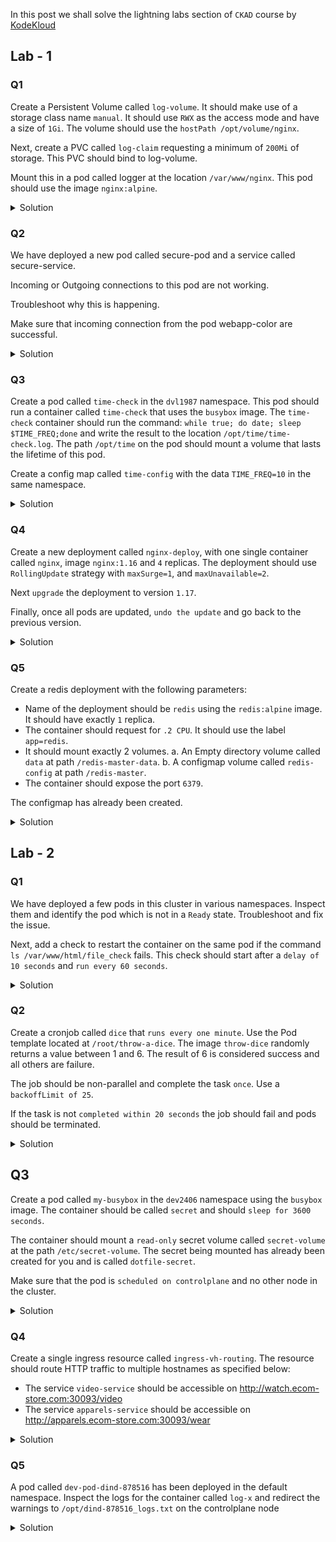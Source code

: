 In this post we shall solve the lightning labs section of `CKAD` course by [KodeKloud](https://kodekloud.com)

## Lab - 1

### Q1

Create a Persistent Volume called `log-volume`. 
It should make use of a storage class name `manual`. 
It should use `RWX` as the access mode and have a size of `1Gi`. 
The volume should use the `hostPath /opt/volume/nginx`.

Next, create a PVC called `log-claim` requesting a minimum of `200Mi` of storage. 
This PVC should bind to log-volume.

Mount this in a pod called logger at the location `/var/www/nginx`. 
This pod should use the image `nginx:alpine`.

<details> <summary> Solution </summary>

The solution will have 3 steps in this sequence:
- create a PersistentVolume based on given specifications
- create a PersistentVolumeClaim, that will bind to above PersistentVolume, based on given specifications
- finally create a Pod with given specification that will bind to the above PersistentVolume via  PersistentVolumeClaim

Lets create the PersistentVolume.
The manifest `pv.yaml` will look like this:

```yaml
apiVersion: v1
kind: PersistentVolume
metadata:
  name: log-volume
spec:
  accessModes:
  - ReadWriteMany
  storageClassName: manual
  capacity:
    storage: 1Gi
  hostPath:
    path: /opt/volume/nginx
```

create and validate the PersistentVolume

```sh
# create
kubectl apply -f pv.yaml #persistentvolume/log-volume created

# validate
kubectl get pv

NAME         CAPACITY   ACCESS MODES   RECLAIM POLICY   STATUS      CLAIM   STORAGECLASS   REASON   AGE
log-volume   1Gi        RWX            Retain           Available           manual                  18s
# notice the `STATUS` column --> `Available`
```

Now lets create the PersistentVolumeClaim
The manifest `pvc.yaml` will look like this:

```yaml
apiVersion: v1
kind: PersistentVolumeClaim
metadata:
  name: log-claim
spec:
  accessModes:
  - ReadWriteMany
  storageClassName: manual
  resources:
    requests:
      storage: 200Mi
```

create and validate the PersistentVolumeClaim
```sh
# create
kubectl apply -f pvc.yaml # persistentvolumeclaim/log-claim created

# validate
kubectl get pvc
NAME        STATUS   VOLUME       CAPACITY   ACCESS MODES   STORAGECLASS   AGE
log-claim   Bound    log-volume   1Gi        RWX            manual         13s

# notice the `STATUS` column

# re-check the pv's STATUS and CLAIM columns
kubectl get pv

NAME         CAPACITY   ACCESS MODES   RECLAIM POLICY   STATUS   CLAIM               STORAGECLASS   REASON   AGE
log-volume   1Gi        RWX            Retain           Bound    default/log-claim   manual                  99s
```

Finally lets create the Pod. Generate the manifest imperatively
```sh
kubectl run logger --image=nginx:alpine --dry-run=client -oyaml > pod.yaml
```

Edit the generated manifest and populate volume specs.
The final manifest `pod.yaml` would look like this:

```yaml
apiVersion: v1
kind: Pod
metadata:
  name: logger
  labels:
    run: logger
spec:
  containers:
  - image: nginx:alpine
    name: logger
    volumeMounts:
    - name: log-claim
      mountPath: /var/www/nginx
  volumes:
  - name: log-claim
    persistentVolumeClaim:
      claimName: log-claim
```

create and validate the Pod

```sh
# create
kubectl apply -f pod.yaml # pod/logger created

# validate
kubectl get po

NAME           READY   STATUS    RESTARTS   AGE
logger         1/1     Running   0          20s
```

</details>

### Q2

We have deployed a new pod called secure-pod 
and a service called secure-service. 

Incoming or Outgoing connections to this pod are not working.

Troubleshoot why this is happening.

Make sure that incoming connection from the pod webapp-color are successful.

<details> <summary> Solution </summary>

First lets check the resources already created.

Check the pod specifications: `kubectl describe po secure-pod`

Check the service specifications: `kubectl describe svc secure-service`

Is the service correctly attached the pod?
```sh
kubectl describe po secure-pod | grep Labels
# Labels:           run=secure-pod

kubectl describe svc secure-service | grep Selector
# Selector:          run=secure-pod
```

since Labels and Selctor match. The answer is `yes`.

Is the incoming request to the pod `secure-pod` from `webapp-color` pod not working?
```sh
kubectl get po secure-pod -o wide
# note the IP --> 10.244.0.7

kubectl exec -it webapp-color -- /bin/sh -c 'ping 10.244.0.7'
```

since there are no replies for the pings, this confirms no incoming connection for webapp-color.

But what is stopping? Maybe there is a network policy. Lets check.
```sh
kubectl get netpol

NAME           POD-SELECTOR   AGE
default-deny   <none>         11m

kubectl describe netpol default-deny
Name:         default-deny
Namespace:    default
Created on:   2023-08-13 03:55:32 -0400 EDT
Labels:       <none>
Annotations:  <none>
Spec:
  PodSelector:     <none> (Allowing the specific traffic to all pods in this namespace)
  Allowing ingress traffic:
    <none> (Selected pods are isolated for ingress connectivity)
  Not affecting egress traffic
  Policy Types: Ingress
```

The above network policy:
- applies to all pods in default namespace.
- blocks all incoming incoming connections

Let create a new network policy `secure-netpol` to:
- only apply to `secure-po`
- allow incoming traffic `ingress` from `webapp-color` pod

The manifest `netpol.yaml` would look like this:
```yaml
apiVersion: networking.k8s.io/v1
kind: NetworkPolicy
metadata:
  name: secure-netpol
  namespace: default
spec:
  podSelector:
    matchLabels:
      run: secure-pod
  policyTypes:
  - Ingress
  ingress:
    - from:
      - podSelector:
          matchLabels:
            name: webapp-color
status: {}
```

create the netpol and verify
```sh
kubectl apply -f netpol.yaml

kubectl exec -it webapp-color -- /bin/sh -c 'ping 10.244.0.7' # there are replies now
```

</details>

### Q3

Create a pod called `time-check` in the `dvl1987` namespace. 
This pod should run a container called `time-check` that uses the `busybox` image.
The `time-check` container should run the command: `while true; do date; sleep $TIME_FREQ;done` and write the result to the location `/opt/time/time-check.log`.
The path `/opt/time` on the pod should mount a volume that lasts the lifetime of this pod.

Create a config map called `time-config` with the data `TIME_FREQ=10` in the same namespace.

<details> <summary> Solution </summary>

Lets verify the existence of namespace: 
```sh
kubectl get ns | grep dvl1987 # does not exist

# so lets create it
kubectl create ns dvl1987 # namespace/dvl1987 created
```

Now lets create the config map imperatively: `kubectl create cm time-config -n dvl1987 --from-literal=TIME_FREQ=10`

verify the config map
```sh
kubectl describe cm time-config -n dvl1987

Name:         time-config
Namespace:    dvl1987
Labels:       <none>
Annotations:  <none>

Data
====
TIME_FREQ:
----
10
```

Now lets generate the pod manifest imperatively:
```sh
kubectl run time-check -n dvl1987 --image=busybox --dry-run=client -oyaml > time-check.yaml
```

Edit the manifest to populate commands, add volumes and map the config map `time-config` for `TIME_FREQ` data.
The final manifest `time-check.yaml` would look like this:
```yaml
apiVersion: v1
kind: Pod
metadata:
  creationTimestamp: null
  labels:
    run: time-check
  name: time-check
  namespace: dvl1987
spec:
  containers:
  - image: busybox
    name: time-check
    resources: {}
    env: 
      - name: TIME_FREQ
        valueFrom:
          configMapKeyRef:
            name: time-config
            key: TIME_FREQ
    command: ["/bin/sh", "-c", "while true; do date; sleep $TIME_FREQ; done > /opt/time/time-check.log"]
    volumeMounts:
      - name: log
        mountPath: /opt/time
  volumes:
    - name: log
      emptyDir: {}
  dnsPolicy: ClusterFirst
  restartPolicy: Always
status: {}
```

Now lets create and verify the pod
```sh
kubectl apply -f time-check.yaml # pod/time-check created

kubectl get po time-check -n dvl1987

NAME         READY   STATUS    RESTARTS   AGE
time-check   1/1     Running   0          2m3s

# check if the TIME_FREQ environment variable is set
kubectl exec time-check -n dvl1987 -- /bin/sh -c 'echo $TIME_FREQ' # 10

# check if the time-check.log file is being populated
kubectl exec time-check -n dvl1987 -- /bin/sh -c 'cat /opt/time/time-check.log'
```

</details>

### Q4

Create a new deployment called `nginx-deploy`, 
with one single container called `nginx`, image `nginx:1.16` and `4` replicas.
The deployment should use `RollingUpdate` strategy with `maxSurge=1`, and `maxUnavailable=2`.

Next `upgrade` the deployment to version `1.17`.

Finally, once all pods are updated, `undo the update` and go back to the previous version.

<details> <summary> Solution </summary>

Lets generate the deployment manifest imperatively:
```sh
kubectl create deploy nginx-deploy --image=nginx:1.16 --replicas=4 --dry-run=client -oyaml > nginx-deploy.yaml
```

Edit the manifest and update the RollingUpdate strategy.
The final manifest `nginx-deploy.yaml` would look like this:

```yaml
apiVersion: apps/v1
kind: Deployment
metadata:
  creationTimestamp: null
  labels:
    app: nginx-deploy
  name: nginx-deploy
spec:
  strategy:
    type: RollingUpdate
    rollingUpdate:
      maxSurge: 1
      maxUnavailable: 2
  replicas: 4
  selector:
    matchLabels:
      app: nginx-deploy
  strategy: {}
  template:
    metadata:
      creationTimestamp: null
      labels:
        app: nginx-deploy
    spec:
      containers:
      - image: nginx:1.16
        name: nginx
        resources: {}
status: {}
```

Now lets update the image to `nginx:1.17`: `kubectl set image deploy nginx-deploy nginx=nginx:1.17` --> deployment.apps/nginx-deploy image updated

Check the rollout status: `kubectl rollout status deploy nginx-deploy` --> deployment "nginx-deploy" successfully rolled out

Undo the rollout: `kubectl rollout undo deploy nginx-deploy` --> deployment.apps/nginx-deploy rolled back

Check the rollout history: `kubectl rollout history deploy nginx-deploy`

Check the current image: `kubectl describe deploy nginx-deploy | grep Image` --> Image: nginx:1.16

</details> 


### Q5

Create a redis deployment with the following parameters:
- Name of the deployment should be `redis` using the `redis:alpine` image. It should have exactly `1` replica.
- The container should request for `.2 CPU`. It should use the label `app=redis`.
- It should mount exactly 2 volumes.
  a. An Empty directory volume called `data` at path `/redis-master-data`.
  b. A configmap volume called `redis-config` at path `/redis-master`.
- The container should expose the port `6379`.


The configmap has already been created.

<details> <summary> Solution </summary>

Let generate the deployment imperatively:

```sh
kubectl create deploy redis --image=redis:alpine --replicas=1 --port=6379 --dry-run=client -oyaml > redis.yaml
```

Edit the manifest to populate resource requests and volumes.
The final manifest `redis.yaml` would look like this:
```yaml
apiVersion: apps/v1
kind: Deployment
metadata:
  creationTimestamp: null
  labels:
    app: redis
  name: redis
spec:
  replicas: 1
  selector:
    matchLabels:
      app: redis
  strategy: {}
  template:
    metadata:
      creationTimestamp: null
      labels:
        app: redis
    spec:
      containers:
      - image: redis:alpine
        name: redis
        ports:
        - containerPort: 6379
        resources:
          requests:
            cpu: .2
        volumeMounts:
          - name: data
            mountPath: /redis-master-data
          - name: redis-config
            mountPath: /redis-master
      volumes:
        - name: data
          emptyDir: {}
        - name: redis-config
          configMap:
            name: redis-config
status: {}
```

create and validate the deployment

```sh
# create

kubectl get deploy

NAME           READY   UP-TO-DATE   AVAILABLE   AGE
nginx-deploy   4/4     4            4           14m
redis          1/1     1            1           33s

# validate

kubectl get po

NAME                           READY   STATUS    RESTARTS   AGE
...
redis-6b5b7895c7-nbxj5         1/1     Running   0          47s
...
```

</details> 

## Lab - 2

### Q1

We have deployed a few pods in this cluster in various namespaces. 
Inspect them and identify the pod which is not in a `Ready` state. 
Troubleshoot and fix the issue.

Next, add a check to restart the container on the same pod if the command `ls /var/www/html/file_check` fails. 
This check should start after a `delay of 10 seconds` and `run every 60 seconds`.

<details> <summary> Solution </summary>

First lets get all pods across namespaces and check which is not in `Ready` state.

```sh
kubectl get po -A | awk '$3 == "0/1"'

#dev1401       nginx1401                              0/1     Running   0             5m29s
```

**Note**
The above command to extract is not the ideal way of doing.
Here the assumption is READY column to be the 3rd column and has 0 out of 1 container running.
However, READY column might be some other column and the container counts might vary.

Now lets describe the pod to check what is causing the pod to not enter `READY` state.

```sh
 kubectl describe po nginx1401 -n dev1401

 ...
 Events:
  Type     Reason     Age                     From               Message
  ----     ------     ----                    ----               -------
  Normal   Scheduled  9m2s                    default-scheduler  Successfully assigned dev1401/nginx1401 to node01
  Normal   Pulling    8m57s                   kubelet            Pulling image "kodekloud/nginx"
  Normal   Pulled     8m46s                   kubelet            Successfully pulled image "kodekloud/nginx" in 4.503087569s (10.575886108s including waiting)
  Normal   Created    8m46s                   kubelet            Created container nginx
  Normal   Started    8m46s                   kubelet            Started container nginx
  Warning  Unhealthy  3m52s (x36 over 8m45s)  kubelet            Readiness probe failed: Get "http://10.244.192.1:8080/": dial tcp 10.244.192.1:8080: connect: connection refused
```

The events say that readiness probe is failing.
Lets look at the readiness probe.

```txt
Readiness:      http-get http://:8080/ delay=0s timeout=1s period=10s #success=1 #failure=3
```

The readiness probe is configured to look at `8080` port.
However the container port is exposed at `9080` port.

```txt
Port:           9080/TCP
```

so lets edit the pod to change the readiness probe.
also lets add a liveness probe that will restart the container if the file `/var/www/html/file_check` does not exist.

```sh
kubectl get pod -n dev1401 nginx1401 -o yaml > pod.yaml
```

The updated manifest `pod.yaml` would look like this:
```yaml
apiVersion: v1
kind: Pod
metadata:
  labels:
    run: nginx
  name: nginx1401
  namespace: dev1401
spec:
  containers:
  - image: kodekloud/nginx
    imagePullPolicy: IfNotPresent
    name: nginx
    ports:
    - containerPort: 9080
      protocol: TCP
    readinessProbe:
      failureThreshold: 3
      httpGet:
        path: /
        port: 9080
        scheme: HTTP
      periodSeconds: 10
      successThreshold: 1
      timeoutSeconds: 1
    livenessProbe:
      exec:
        command: ["ls", "/var/www/html/file_check"]
      periodSeconds: 60
      initialDelaySeconds: 10
    resources: {}
status: {}
```

now lets delete the pod and recreate it.

```sh
kubectl delete po -n dev1401 nginx1401

kubectl apply -f pod.yaml
```

</details>


### Q2

Create a cronjob called `dice` that `runs every one minute`. 
Use the Pod template located at `/root/throw-a-dice`. 
The image `throw-dice` randomly returns a value between 1 and 6. The result of 6 is considered success and all others are failure.

The job should be non-parallel and complete the task `once`. Use a `backoffLimit of 25`.

If the task is not `completed within 20 seconds` the job should fail and pods should be terminated.

<details> <summary> Solution </summary>

The solution is pretty straight forward.

It asks us to use pod spec at `/root/throw-a-dice` to create a cron job.

```sh
cat /root/throw-a-dice/throw-a-dice.yaml

apiVersion: v1
kind: Pod
metadata:
  name: throw-dice-pod
spec:
  containers:
  -  image: kodekloud/throw-dice
     name: throw-dice
  restartPolicy: Never
```

further requirements are:
- backoffLimit of 25 --> backoffLimit: 25
- completed within 20 seconds --> activeDeadlineSeconds: 20
- complete the task only once --> completions: 1

the above requirement applies to `job template` and not `cron job spec`

only thing that applies to cron job spec is the schedule: `runs every one minute` --> schedule: "*/1 * * * *"

so the final manifest `cj.yaml` would look like:
```yaml
apiVersion: batch/v1
kind: CronJob
metadata:
  name: dice
spec:
  schedule: "*/1 * * * *"
  jobTemplate:
    spec:
      backoffLimit: 25
      activeDeadlineSeconds: 20
      completions: 1
      template:
        metadata:
          name: throw-dice-pod
        spec:
          containers:
          -  image: kodekloud/throw-dice
             name: throw-dice
          restartPolicy: Never
```

lets create and validate the cron job

```sh
# create
kubectl apply -f cj.yaml  # cronjob.batch/dice created

#validate
kubectl get cj

NAME   SCHEDULE      SUSPEND   ACTIVE   LAST SCHEDULE   AGE
dice   */1 * * * *   False     0        47s             75s

# after few minutes
kubectl get job

NAME            COMPLETIONS   DURATION   AGE
dice-28201299   0/1           58s        58s

kubectl get po

NAME                  READY   STATUS    RESTARTS   AGE
dice-28201300-dtg8q   0/1     Error     0          41s
dice-28201300-f5qzb   0/1     Error     0          30s
```

</details>

## Q3

Create a pod called `my-busybox` in the `dev2406` namespace using the `busybox` image. 
The container should be called `secret` and should `sleep for 3600 seconds`.

The container should mount a `read-only` secret volume called `secret-volume` at the path `/etc/secret-volume`. 
The secret being mounted has already been created for you and is called `dotfile-secret`.

Make sure that the pod is `scheduled on controlplane` and no other node in the cluster.

<details> <summary> Solution </summary>

first lets see the labels control plane node
```sh
kubectl describe node controlplane

Labels:             beta.kubernetes.io/arch=amd64
                    beta.kubernetes.io/os=linux
                    kubernetes.io/arch=amd64
                    kubernetes.io/hostname=controlplane
                    kubernetes.io/os=linux
                    node-role.kubernetes.io/control-plane=
                    node.kubernetes.io/exclude-from-external-load-balancers=
```

lets use the label unique to this node: `kubernetes.io/hostname=controlplane`

pods should be scheduled on control plane node means we have to use a node selector in pod spec:
```yaml
nodeSelector:
  kubernetes.io/hostname: controlplane
```

the final manifest `my-busybox.yaml` would look like:
```yaml
apiVersion: v1
kind: Pod
metadata:
  name: my-busybox
  namespace: dev2406
spec:
  containers:
  - name: secret
    image: busybox
    command: ["sleep", "3600"]
    volumeMounts:
    - name: secret-volume
      mountPath: /etc/secret-volume
      readOnly: true
  volumes:
  - name: secret-volume
    secret:
      secretName: dotfile-secret
  nodeSelector:
    kubernetes.io/hostname: controlplane
```

create and validate the pod:
```sh
# create
kubectl apply -f pod.yaml

# validate
kubectl get po -n dev2406

NAME          READY   STATUS    RESTARTS   AGE
my-busybox    1/1     Running   0          5s
```

</details>


### Q4

Create a single ingress resource called `ingress-vh-routing`. 
The resource should route HTTP traffic to multiple hostnames as specified below:

- The service `video-service` should be accessible on http://watch.ecom-store.com:30093/video
- The service `apparels-service` should be accessible on http://apparels.ecom-store.com:30093/wear

<details> <summary> Solution </summary>

get the ports of the services to be used in maifest:
```sh
kubectl get svc

NAME               TYPE        CLUSTER-IP      EXTERNAL-IP   PORT(S)    AGE
apparels-service   ClusterIP   10.111.146.50   <none>        8080/TCP   2m50s
video-service      ClusterIP   10.99.60.40     <none>        8080/TCP   2m51s
```

The pod manifest `ingress.yaml` should look like:
```yaml
apiVersion: networking.k8s.io/v1
kind: Ingress
metadata:
  name: ingress-vh-routing
  annotations:
    nginx.ingress.kubernetes.io/rewrite-target: /
spec:
  rules:
  - host: "watch.ecom-store.com"
    http:
      paths:
      - pathType: Prefix
        path: "/video"
        backend:
          service:
            name: video-service
            port:
              number: 8080
  - host: "apparels.ecom-store.com"
    http:
      paths:
      - pathType: Prefix
        path: "/wear"
        backend:
          service:
            name: apparels-service
            port:
              number: 8080
```

create and validate the ingress
```sh
# create
kubectl apply -f ingress.yaml

# validate
kubectl get ingress

NAME                 CLASS    HOSTS                                          ADDRESS       PORTS   AGE
ingress-vh-routing   <none>   watch.ecom-store.com,apparels.ecom-store.com   10.96.100.3   80      49s

curl http://watch.ecom-store.com:30093/video

<!doctype html>
<title>Hello from Flask</title>
<body style="background: #30336b;">

<div style="color: #e4e4e4;
    text-align:  center;
    height: 90px;
    vertical-align:  middle;">
    <img src="https://res.cloudinary.com/cloudusthad/image/upload/v1547052431/video.jpg">

</div>

</body>


curl http://apparels.ecom-store.com:30093/wear

<!doctype html>
<title>Hello from Flask</title>
<body style="background: #2980b9;">

<div style="color: #e4e4e4;
    text-align:  center;
    height: 90px;
    vertical-align:  middle;">
    <img src="https://res.cloudinary.com/cloudusthad/image/upload/v1547052428/apparels.jpg">

</div>

</body>
```

</details>

### Q5

A pod called `dev-pod-dind-878516` has been deployed in the default namespace. 
Inspect the logs for the container called `log-x` and redirect the warnings to `/opt/dind-878516_logs.txt` on the controlplane node

<details> <summary> Solution </summary>

To fetch logs and populate mentioned file:
```sh
kubectl logs dev-pod-dind-878516 -c log-x > /opt/dind-878516_logs.txt
```

validate
```sh
cat /opt/dind-878516_logs.txt
```

</details>